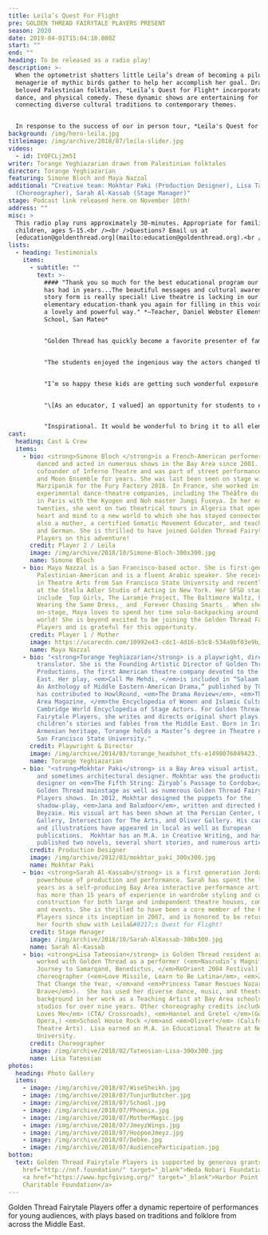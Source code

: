 ```yaml
---
title: Leila’s Quest For Flight
pre: GOLDEN THREAD FAIRYTALE PLAYERS PRESENT
season: 2020
date: 2019-04-01T15:04:10.000Z
start: ""
end: ""
heading: To be released as a radio play!
description: >-
  When the optometrist shatters little Leila’s dream of becoming a pilot, a
  menagerie of mythic birds gather to help her accomplish her goal. Drawn from
  beloved Palestinian folktales, *Leila’s Quest for Flight* incorporates music,
  dance, and physical comedy. These dynamic shows are entertaining for all ages,
  connecting diverse cultural traditions to contemporary themes.


  In response to the success of our in person tour, *Leila's Quest for Flight* will be released November 10th as a free radio play.  Bring this inspirational story home to share with loved ones in a new imaginative format just in time for the holidays. Our digital content is free to access and to share with friends, family, and community.
background: /img/hero-leila.jpg
titleimage: /img/archive/2018/07/leila-slider.jpg
videos:
  - id: IYQFCLj2m5I
writer: Torange Yeghiazarian drawn from Palestinian folktales
director: Torange Yeghiazarian
featuring: Simone Bloch and Maya Nazzal
additional: "Creative team: Mokhtar Paki (Production Designer), Lisa Tateosian
  (Choreographer), Sarah Al-Kassab (Stage Manager)"
stage: Podcast link released here on November 10th!
address: ""
misc: >
  This radio play runs approximately 30-minutes. Appropriate for families and
  children, ages 5-15.<br /><br />Questions? Email us at
  [education@goldenthread.org](mailto:education@goldenthread.org).<br />
lists:
  - heading: Testimonials
    items:
      - subtitle: ""
        text: >-
          #### "Thank you so much for the best educational program our school
          has had in years...The beautiful messages and cultural awareness in
          story form is really special! Live theatre is lacking in our
          elementary education-thank you again for filling in this void in such
          a lovely and powerful way." *—Teacher, Daniel Webster Elementary
          School, San Mateo*


          "Golden Thread has quickly become a favorite presenter of family programs at San Francisco Public Library."  *—Family Engagement Services, San Francisco Public Library*


          "The students enjoyed the ingenious way the actors changed their parts. The kids went around mimicking the actors for days." *—Teacher, Hawes Elementary, Redwood City*


          "I’m so happy these kids are getting such wonderful exposure to Middle Eastern culture, and especially getting to hear the Palestinian voice. And to end it with one of my family’s favorite Fairuz songs was the cherry on top!" *—Parent, Berkwood Hedge School, Berkeley*


          "\[As an educator, I valued] an opportunity for students to experience art especially made by people of color and performers. *—Teacher, Cesar Chavez Elementary School, San Francisco*


          "Inspirational. It would be wonderful to bring it to all elementary schools." *—President, Berkeley PTA Council*
cast:
  heading: Cast & Crew
  items:
    - bio: <strong>Simone Bloch </strong>is a French-American performer, who has
        danced and acted in numerous shows in the Bay Area since 2001. She is a
        cofounder of Inferno Theatre and was part of street performances of Sun
        and Moon Ensemble for years. She was last been seen on stage with
        Marzipanik for the Fury Factory 2018. In France, she worked in various
        experimental dance-theatre companies, including the Théâ̂tre du Temps
        in Paris with the Kyogen and Noh master Jungi Fuseya. In her early
        twenties, she went on two theatrical tours in Algeria that opened her
        heart and mind to a new world to which she has stayed connected. She is
        also a mother, a certified Somatic Movement Educator, and teaches French
        and German. She is thrilled to have joined Golden Thread Fairytale
        Players on this adventure!
      credit: Player 2 / Leila
      image: /img/archive/2018/10/Simone-Bloch-300x300.jpg
      name: Simone Bloch
    - bio: Maya Nazzal is a San Francisco-based actor. She is first-generation
        Palestinian-American and is a fluent Arabic speaker. She received her BA
        in Theatre Arts from San Francisco State University and recently trained
        at the Stella Adler Studio of Acting in New York. Her SFSU stage credits
        include _Top Girls, The Laramie Project, The Baltimore Waltz, Five Women
        Wearing the Same Dress,_ and _Forever Chasing Smarts_. When she is not
        on-stage, Maya loves to spend her time solo-backpacking around the
        world! She is beyond excited to be joining the Golden Thread Fairytale
        Players and is grateful for this opportunity.
      credit: Player 1 / Mother
      image: https://ucarecdn.com/10992e43-cdc1-4d16-b3c8-534a9bf03e9b/-/crop/425x414/0,0/-/preview/
      name: Maya Nazzal
    - bio: "<strong>Torange Yeghiazarian</strong> is a playwright, director, and
        translator. She is the Founding Artistic Director of Golden Thread
        Productions, the first American theatre company devoted to the Middle
        East. Her play, <em>Call Me Mehdi, </em>is included in “Salaam. Peace:
        An Anthology of Middle Eastern-American Drama,” published by TCG.Torange
        has contributed to HowlRound, <em>The Drama Review</em>, <em>Theatre Bay
        Area Magazine, </em>the Encyclopedia of Women and Islamic Cultures, and
        Cambridge World Encyclopedia of Stage Actors. For Golden Thread
        Fairytale Players, she writes and directs original short plays based on
        children’s stories and fables from the Middle East. Born in Iran and of
        Armenian heritage, Torange holds a Master’s degree in Theatre Arts from
        San Francisco State University."
      credit: Playwright & Director
      image: /img/archive/2014/03/torange_headshot_tfs-e1498076049423.jpg
      name: Torange Yeghiazarian
    - bio: "<strong>Mokhtar Paki</strong> is a Bay Area visual artist, art teacher,
        and sometimes architectural designer. Mokhtar was the production
        designer on <em>The Fifth String: Ziryab’s Passage to Cordoba</em> on
        Golden Thread mainstage as well as numerous Golden Thread Fairytale
        Players shows. In 2012, Mokhtar designed the puppets for the
        shadow-play, <em>Jana and Baladoor</em>, written and directed by Bahram
        Beyzaie. His visual art has been shown at the Persian Center, Canessa
        Gallery, Intersection for The Arts, and Oliver Gallery. His caricatures
        and illustrations have appeared in local as well as European
        publications.  Mokhtar has an M.A. in Creative Writing, and has
        published two novels, several short stories, and numerous articles."
      credit: Production Designer
      image: /img/archive/2012/03/mokhtar_paki_300x300.jpg
      name: Mokhtar Paki
    - bio: <strong>Sarah Al-Kassab</strong> is a first generation Jordanian-American
        powerhouse of production and performance. Sarah has spent the last 12
        years as a self-producing Bay Area interactive performance artist. She
        has more than 15 years of experience in wardrobe styling and costume
        construction for both large and independent theatre houses, commercials,
        and events. She is thrilled to have been a core member of the Fairytale
        Players since its inception in 2007, and is honored to be returning for
        her fourth show with Leila&#8217;s Quest for Flight!
      credit: Stage Manager
      image: /img/archive/2018/10/Sarah-AlKassab-300x300.jpg
      name: Sarah Al-Kassab
    - bio: <strong>Lisa Tateosian</strong> is Golden Thread resident artist. She has
        worked with Golden Thread as a performer (<em>Nasrudin’s Magnificent
        Journey to Samarqand, Benedictus, </em>ReOrient 2004 Festival) and as a
        choreographer (<em>Love Missile, Learn to Be Latina</em>, <em>21 Days
        That Change the Year, </em>and <em>Princess Tamar Rescues Nazar the
        Brave</em>).  She has used her diverse dance, music, and theatre
        background in her work as a Teaching Artist at Bay Area schools and
        studios for over nine years. Other choreography credits include <em>She
        Loves Me</em> (CTA/ Crossroads), <em>Hansel and Gretel </em>(Golden Gate
        Opera,) <em>School House Rock </em>and <em>Oliver!</em> (California
        Theatre Arts). Lisa earned an M.A. in Educational Theatre at New York
        University.
      credit: Choreographer
      image: /img/archive/2018/02/Tateosian-Lisa-300x300.jpg
      name: Lisa Tateosian
photos:
  heading: Photo Gallery
  items:
    - image: /img/archive/2018/07/WiseSheikh.jpg
    - image: /img/archive/2018/07/TunjurButcher.jpg
    - image: /img/archive/2018/07/School.jpg
    - image: /img/archive/2018/07/Phoenix.jpg
    - image: /img/archive/2018/07/MotherMagic.jpg
    - image: /img/archive/2018/07/JmeyzWings.jpg
    - image: /img/archive/2018/07/HoopoeJmeyz.jpg
    - image: /img/archive/2018/07/Debke.jpg
    - image: /img/archive/2018/07/AudienceParticipation.jpg
bottom:
  text: Golden Thread Fairytale Players is supported by generous grants from <a
    href="http://nnf.foundation/" target="_blank">Neda Nobari Foundation</a> and
    <a href="https://www.hpcfgiving.org/" target="_blank">Harbor Point
    Charitable Foundation</a>
---
```

Golden Thread Fairytale Players offer a dynamic repertoire of performances for young audiences, with plays based on traditions and folklore from across the Middle East.
